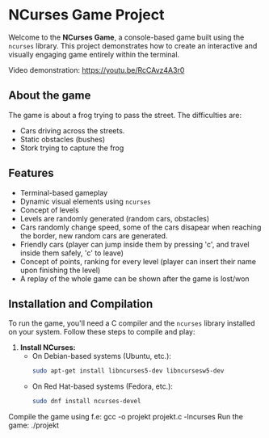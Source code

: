 # NCurses Game Project

Welcome to the **NCurses Game**, a console-based game built using the `ncurses` library. This project demonstrates how to create an interactive and visually engaging game entirely within the terminal.

Video demonstration: https://youtu.be/RcCAvz4A3r0

## About the game

The game is about a frog trying to pass the street. The difficulties are:
- Cars driving across the streets.
- Static obstacles (bushes)
- Stork trying to capture the frog


## Features

- Terminal-based gameplay
- Dynamic visual elements using `ncurses`
- Concept of levels
- Levels are randomly generated (random cars, obstacles)
- Cars randomly change speed, some of the cars disapear when reaching the border, new random cars are generated.
- Friendly cars (player can jump inside them by pressing 'c', and travel inside them safely, 'c' to leave)
- Concept of points, ranking for every level (player can insert their name upon finishing the level)
- A replay of the whole game can be shown after the game is lost/won

## Installation and Compilation

To run the game, you'll need a C compiler and the `ncurses` library installed on your system. Follow these steps to compile and play:

1. **Install NCurses:**
   - On Debian-based systems (Ubuntu, etc.):  
     ```bash
     sudo apt-get install libncurses5-dev libncursesw5-dev
     ```
   - On Red Hat-based systems (Fedora, etc.):  
     ```bash
     sudo dnf install ncurses-devel
     ```

Compile the game using f.e: gcc -o projekt projekt.c -lncurses
Run the game: ./projekt
